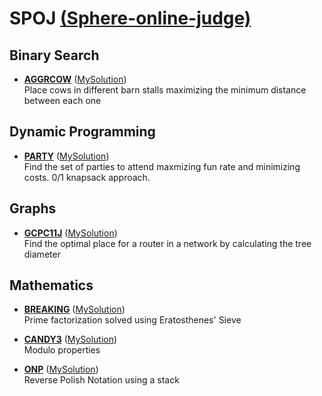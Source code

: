 # SPOJ [(Sphere-online-judge)](https://www.spoj.com/)


## Binary Search

* [**AGGRCOW**](https://www.spoj.com/problems/AGGRCOW/) ([MySolution](https://github.com/joao-conde/competitive-programming/blob/master/spoj/aggrcow.cpp))  
Place cows in different barn stalls maximizing the minimum distance between each one


## Dynamic Programming

* [**PARTY**](https://www.spoj.com/problems/PARTY/) ([MySolution](https://github.com/joao-conde/competitive-programming/blob/master/spoj/party.cpp))  
Find the set of parties to attend maxmizing fun rate and minimizing costs. 0/1 knapsack approach.


## Graphs

* [**GCPC11J**](https://www.spoj.com/problems/GCPC11J/) ([MySolution](https://github.com/joao-conde/competitive-programming/blob/master/spoj/gcpc11j.cpp))  
Find the optimal place for a router in a network by calculating the tree diameter


## Mathematics

* [**BREAKING**](https://www.spoj.com/problems/BREAKING/) ([MySolution](https://github.com/joao-conde/competitive-programming/blob/master/spoj/breaking.cpp))  
Prime factorization solved using Eratosthenes' Sieve

* [**CANDY3**](https://www.spoj.com/problems/CANDY3/) ([MySolution](https://github.com/joao-conde/competitive-programming/blob/master/spoj/candy3.cpp))  
Modulo properties

* [**ONP**](https://www.spoj.com/problems/ONP/) ([MySolution](https://github.com/joao-conde/competitive-programming/blob/master/spoj/onp.cpp))  
Reverse Polish Notation using a stack
